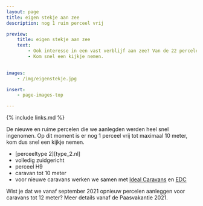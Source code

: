 ```yaml
---
layout: page
title: eigen stekje aan zee
description: nog 1 ruim perceel vrij

preview:
    title: eigen stekje aan zee
    text: 
        - Ook interesse in een vast verblijf aan zee? Van de 22 percelen die we recent aanlegden voor residentiële caravans is er nog één ruime en zuidgerichte plaats vrij. 
        - Kom snel een kijkje nemen.

        
images:
    - /img/eigenstekje.jpg

insert:
    - page-images-top

---
```


{% include links.md %}

De nieuwe en ruime percelen die we aanlegden werden heel snel ingenomen. Op dit moment is er nog 1 perceel vrij tot maximaal 10 meter, kom dus snel een kijkje nemen.

- [perceeltype 2][type_2.nl]
- volledig zuidgericht
- perceel H9
- caravan tot 10 meter
- voor nieuwe caravans werken we samen met [Ideal Caravans](https://ideal-caravans.be/) en [EDC](http://www.stacaravancentrum-edc.be/)

Wist je dat we vanaf september 2021 opnieuw percelen aanleggen voor caravans tot 12 meter? Meer details vanaf de Paasvakantie 2021.

